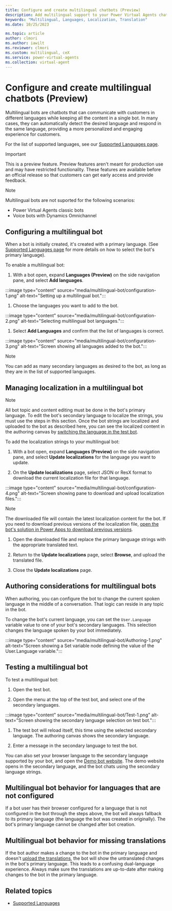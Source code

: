 ```yaml
---
title: Configure and create multilingual chatbots (Preview)
description: Add multilingual support to your Power Virtual Agents chatbots so your bot users and customers can ask questions and get answers in their language.
keywords: "Multilingual, Languages, Localization, Translation"
ms.date: 10/25/2023

ms.topic: article
author: clmori
ms.author: iawilt
ms.reviewer: clmori
ms.custom: multilingual, ceX
ms.service: power-virtual-agents
ms.collection: virtual-agent
---
```


# Configure and create multilingual chatbots (Preview)

Multilingual bots are chatbots that can communicate with customers in different languages while keeping all the content in a single bot. In many cases, they can automatically detect the desired language and respond in the same language, providing a more personalized and engaging experience for customers. 

For the list of supported languages, see our [Supported Languages page](authoring-language-support.md).

> [!IMPORTANT]
> This is a preview feature. Preview features aren't meant for production use and may have restricted functionality. These features are available before an official release so that customers can get early access and provide feedback.

> [!NOTE]
> Multilingual bots are not suported for the following scenarios:
> * Power Virtual Agents classic bots
> * Voice bots with Dynamics Omnichannel


## Configuring a multilingual bot
When a bot is initially created, it's created with a primary language. (See [Supported Languages page](authoring-language-support.md) for more details on how to select the bot's primary language). 

To enable a multilingual bot:

1. With a bot open, expand **Languages (Preview)** on the side navigation pane, and select **Add languages**.   

  :::image type="content" source="media/multilingual-bot/configuration-1.png" alt-text="Setting up a multilingual bot.":::

1. Choose the languages you want to add to the bot.

  :::image type="content" source="media/multilingual-bot/configuration-2.png" alt-text="Selecting multilingual bot languages.":::

1. Select **Add Languages** and confirm that the list of languages is correct.

  :::image type="content" source="media/multilingual-bot/configuration-3.png" alt-text="Screen showing all languages added to the bot.":::

> [!NOTE]
> You can add as many secondary languages as desired to the bot, as long as they are in the list of supported languages.

## Managing localization in a multilingual bot

> [!NOTE]
> All bot topic and content editing must be done in the bot's primary language. To edit the bot's secondary language to localize the strings, you must use the steps in this section.
> Once the bot strings are localized and uploaded to the bot as described here, you can see the localized content in the authoring canvas by [switching the language in the test bot](#testing-a-multilingual-bot).

To add the localization strings to your multilingual bot:

1. With a bot open, expand **Languages (Preview)** on the side navigation pane, and select **Update localizations** for the language you want to update.
   
1. On the **Update localizations** page, select JSON or ResX format to download the current localization file for that language.
   
  :::image type="content" source="media/multilingual-bot/configuration-4.png" alt-text="Screen showing pane to download and upload localization files.":::

  > [!NOTE]
  > The downloaded file will contain the latest localization content for the bot. If you need to download previous versions of the localization file, [open the bot's solution in Power Apps to download previous versions](authoring-export-import-bots.md?tabs=webApp#add-components-to-a-chatbot-in-a-custom-solution).

1. Open the downloaded file and replace the primary language strings with the appropriate translated text.
   
1. Return to the **Update localizations** page, select **Browse**, and upload the translated file.
  
1. Close the **Update localizations** page.

## Authoring considerations for multilingual bots

When authoring, you can configure the bot to change the current spoken language in the middle of a conversation. That logic can reside in any topic in the bot.

To change the bot's current language, you can set the ```User.Language``` variable value to one of your bot's secondary languages. This selection changes the language spoken by your bot immediately.

:::image type="content" source="media/multilingual-bot/Authoring-1.png" alt-text="Screen showing a Set variable node defining the value of the User.Language variable.":::

## Testing a multilingual bot

To test a multilingual bot:

1. Open the test bot.

1. Open the menu at the top of the test bot, and select one of the secondary languages.

  :::image type="content" source="media/multilingual-bot/Test-1.png" alt-text="Screen showing the secondary language selection on test bot.":::

1. The test bot will reload itself, this time using the selected secondary language. The authoring canvas shows the secondary language.

1. Enter a message in the secondary language to test the bot.

You can also set your browser language to the secondary language supported by your bot, and open the [Demo bot website](publication-connect-bot-to-web-channels.md?tabs=preview#customize-the-demo-website). The demo website opens in the secondary language, and the bot chats using the secondary language strings.

## Multilingual bot behavior for languages that are not configured

If a bot user has their browser configured for a language that is not configured in the bot through the steps above, the bot will always fallback to its primary language (the language the bot was created in originally). The bot's primary language cannot be changed after bot creation.

## Multilingual bot behavior for missing translations

If the bot author makes a change to the bot in the primary language and doesn't [upload the translations](#managing-localization-in-a-multilingual-bot), the bot will show the untranslated changes in the bot's primary language. This leads to a confusing dual-language experience. Always make sure the translations are up-to-date after making changes to the bot in the primary language.

## Related topics
- [Supported Languages](authoring-language-support.md)
